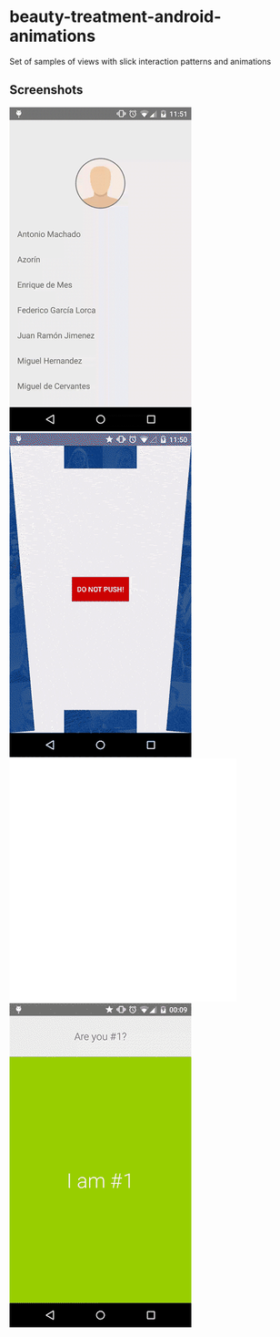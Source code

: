# beauty-treatment-android-animations
Set of samples of views with slick interaction patterns and animations

Screenshots
-----------

![Demo Screenshot 1][1]
![Demo Screenshot 2][2]
![Demo Screenshot 4][3]
![Demo Screenshot 3][4]

[1]: ./assets/listviewpathexample.gif
[2]: ./assets/slidinglayerparty.gif
[3]: ./assets/swiperefresh.gif
[4]: ./assets/viewpagerslidejoy.gif